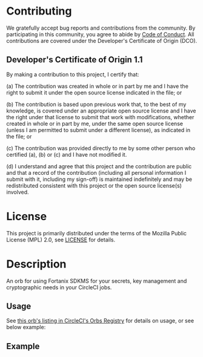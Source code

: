 # Contributing

We gratefully accept bug reports and contributions from the community.
By participating in this community, you agree to abide by [Code of Conduct](./CODE_OF_CONDUCT.md).
All contributions are covered under the Developer's Certificate of Origin (DCO).

## Developer's Certificate of Origin 1.1

By making a contribution to this project, I certify that:

(a) The contribution was created in whole or in part by me and I
have the right to submit it under the open source license
indicated in the file; or

(b) The contribution is based upon previous work that, to the best
of my knowledge, is covered under an appropriate open source
license and I have the right under that license to submit that
work with modifications, whether created in whole or in part
by me, under the same open source license (unless I am
permitted to submit under a different license), as indicated
in the file; or

(c) The contribution was provided directly to me by some other
person who certified (a), (b) or (c) and I have not modified
it.

(d) I understand and agree that this project and the contribution
are public and that a record of the contribution (including all
personal information I submit with it, including my sign-off) is
maintained indefinitely and may be redistributed consistent with
this project or the open source license(s) involved.

# License

This project is primarily distributed under the terms of the Mozilla Public License (MPL) 2.0, see [LICENSE](./LICENSE) for details.

# Description

An orb for using Fortanix SDKMS for your secrets, key management and cryptographic needs in your CircleCI jobs.

## Usage

See [this orb's listing in CircleCI's Orbs Registry](https://circleci.com/orbs/registry/orb/ffaruqui_sandbox/sdkms-cli) for details on usage, or see below example:

## Example

In this example `config.yml` snippet, the required SDKMS parameter API endpoint is passed as parameter and API Key is stored as environment variable and then read as default parameter values by the `sdkms-cli` commands.

```yaml
version: 2.1
orbs:
  sdkms-cli: fortanix/sdkms-cli@x.y.z
workflows:
  your-workflow:
     jobs:
       - sdkms-cli/get-secret-value:
           api-endpoint: "https://sdkms.fortanix.com"
           api-key: "SDKMS_API_KEY"
           secret-name: "Some secret name"
           secret-file: ""
```

